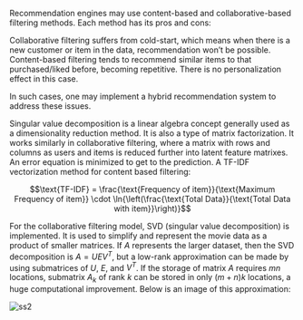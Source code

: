 Recommendation engines may use content-based and collaborative-based filtering methods. Each method has its pros and cons:

Collaborative filtering suffers from cold-start, which means when there is a new customer or item in the data, recommendation won’t be possible.
Content-based filtering tends to recommend similar items to that purchased/liked before, becoming repetitive. There is no personalization effect in this case.

In such cases, one may implement a hybrid recommendation system to address these issues.

Singular value decomposition is a linear algebra concept generally used as a dimensionality reduction method. It is also a type of matrix factorization. It works similarly in collaborative filtering, where a matrix with rows and columns as users and items is reduced further into latent feature matrixes. An error equation is minimized to get to the prediction.
A TF-IDF vectorization method for content based filtering:

$$\text{TF-IDF} = \frac{\text{Frequency of item}}{\text{Maximum Frequency of item}} \cdot \ln{\left(\frac{\text{Total Data}}{\text{Total Data with item}}\right)}$$

For the collaborative filtering model, SVD (singular value decomposition) is implemented. It is used to simplify and represent the movie data as a product of smaller matrices. If $A$ represents the larger dataset, then the SVD decomposition is $A = UEV^T$, but a low-rank approximation can be made by using submatrices of $U$, $E$, and $V^T$. If the storage of matrix $A$ requires $mn$ locations, submatrix $A_k$ of rank $k$ can be stored in only $(m+n)k$ locations, a huge computational improvement. Below is an image of this approximation:

![ss2](https://github.com/yashjain12/SereneX-HybridRecommendationSystem/assets/20261791/8255ef0f-ba82-4506-8d2b-a917128692e5)
